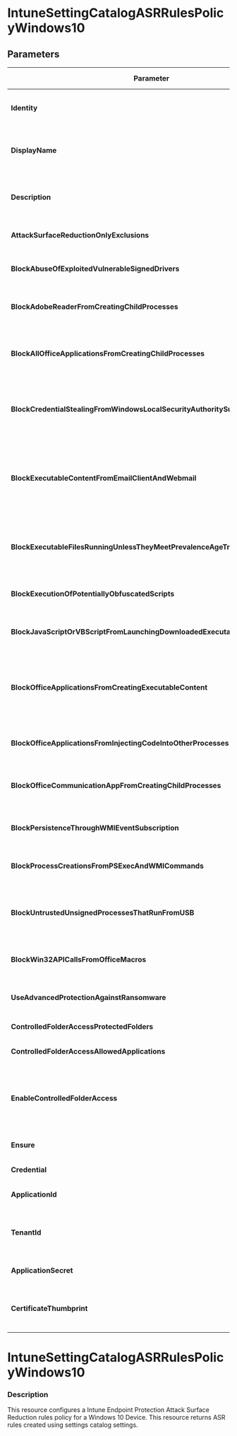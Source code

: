 ﻿# IntuneSettingCatalogASRRulesPolicyWindows10

## Parameters

| Parameter | Attribute | DataType | Description | Allowed Values |
| --- | --- | --- | --- | --- |
| **Identity** | Key | String | Identity of the endpoint protection attack surface protection rules policy for Windows 10. ||
| **DisplayName** | Write | String | Display name of the endpoint protection attack surface protection rules policy for Windows 10. ||
| **Description** | Write | String | Description of the endpoint protection attack surface protection rules policy for Windows 10. ||
| **AttackSurfaceReductionOnlyExclusions** | Write | StringArray[] | Exclude files and paths from attack surface reduction rules ||
| **BlockAbuseOfExploitedVulnerableSignedDrivers** | Write | String | This rule prevents an application from writing a vulnerable signed driver to disk. |off, block, audit, warn|
| **BlockAdobeReaderFromCreatingChildProcesses** | Write | String | This rule prevents attacks by blocking Adobe Reader from creating processes. |off, block, audit, warn|
| **BlockAllOfficeApplicationsFromCreatingChildProcesses** | Write | String | This rule blocks Office apps from creating child processes. Office apps include Word, Excel, PowerPoint, OneNote, and Access. |off, block, audit, warn|
| **BlockCredentialStealingFromWindowsLocalSecurityAuthoritySubsystem** | Write | String | This rule helps prevent credential stealing by locking down Local Security Authority Subsystem Service (LSASS). |off, block, audit, warn|
| **BlockExecutableContentFromEmailClientAndWebmail** | Write | String | This rule blocks the following file types from launching from email opened within the Microsoft Outlook application, or Outlook.com and other popular webmail providers. |off, block, audit, warn|
| **BlockExecutableFilesRunningUnlessTheyMeetPrevalenceAgeTrustedListCriterion** | Write | String | This rule blocks executable files that don't meet a prevalence, age, or trusted list criteria, such as .exe, .dll, or .scr, from launching. |off, block, audit, warn|
| **BlockExecutionOfPotentiallyObfuscatedScripts** | Write | String | This rule detects suspicious properties within an obfuscated script. |off, block, audit, warn|
| **BlockJavaScriptOrVBScriptFromLaunchingDownloadedExecutableContent** | Write | String | This rule prevents scripts from launching potentially malicious downloaded content. |off, block, audit, warn|
| **BlockOfficeApplicationsFromCreatingExecutableContent** | Write | String | This rule prevents Office apps, including Word, Excel, and PowerPoint, from creating potentially malicious executable content, by blocking malicious code from being written to disk. |off, block, audit, warn|
| **BlockOfficeApplicationsFromInjectingCodeIntoOtherProcesses** | Write | String | This rule blocks code injection attempts from Office apps into other processes. |off, block, audit, warn|
| **BlockOfficeCommunicationAppFromCreatingChildProcesses** | Write | String | This rule prevents Outlook from creating child processes, while still allowing legitimate Outlook functions. |off, block, audit, warn|
| **BlockPersistenceThroughWMIEventSubscription** | Write | String | This rule prevents malware from abusing WMI to attain persistence on a device. |off, block, audit, warn|
| **BlockProcessCreationsFromPSExecAndWMICommands** | Write | String | This rule blocks processes created through PsExec and WMI from running. |off, block, audit, warn|
| **BlockUntrustedUnsignedProcessesThatRunFromUSB** | Write | String | With this rule, admins can prevent unsigned or untrusted executable files from running from USB removable drives, including SD cards. |off, block, audit, warn|
| **BlockWin32APICallsFromOfficeMacros** | Write | String | This rule prevents VBA macros from calling Win32 APIs. |off, block, audit, warn|
| **UseAdvancedProtectionAgainstRansomware** | Write | String | This rule provides an extra layer of protection against ransomware. |off, block, audit, warn|
| **ControlledFolderAccessProtectedFolders** | Write | StringArray[] | List of additional folders that need to be protected ||
| **ControlledFolderAccessAllowedApplications** | Write | StringArray[] | List of apps that have access to protected folders. ||
| **EnableControlledFolderAccess** | Write | String | This rule enable Controlled folder access which protects your data by checking apps against a list of known, trusted apps.values 0:disable, 1:enable, 2:audit |0, 1, 2|
| **Ensure** | Write | String | Present ensures the policy exists, absent ensures it is removed |Present, Absent|
| **Credential** | Write | PSCredential | Credentials of the Intune Admin ||
| **ApplicationId** | Write | String | Id of the Azure Active Directory application to authenticate with. ||
| **TenantId** | Write | String | Name of the Azure Active Directory tenant used for authentication. Format contoso.onmicrosoft.com ||
| **ApplicationSecret** | Write | String | Secret of the Azure Active Directory tenant used for authentication. ||
| **CertificateThumbprint** | Write | String | Thumbprint of the Azure Active Directory application's authentication certificate to use for authentication. ||


# IntuneSettingCatalogASRRulesPolicyWindows10

### Description

This resource configures a Intune Endpoint Protection Attack Surface Reduction rules policy for a Windows 10 Device.
This resource returns ASR rules created using settings catalog settings.



